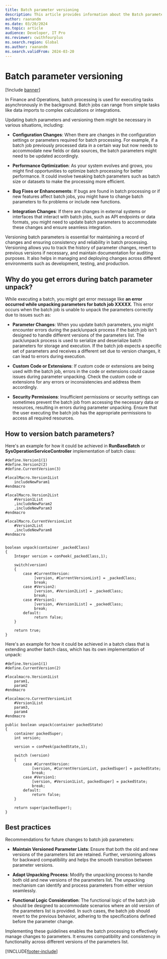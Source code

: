 ```yaml
---
title: Batch parameter versioning
description: This article provides information about the Batch parameter versioning and explains how you can use versioning to avoid issues related to pack/unpack.
author: raanandm
ms.date: 03/20/2024
ms.topic: article
audience: Developer, IT Pro
ms.reviewer: cwithfourplus
ms.search.region: Global
ms.author: raanandm
ms.search.validFrom: 2024-03-20
---
```


# Batch parameter versioning

[!include [banner](../includes/banner.md)]


In Finance and Operations, batch processing is used for executing tasks asynchronously in the background. Batch jobs can range from simple tasks like data imports to complex calculations or integrations.

Updating batch parameters and versioning them might be necessary in various situations, including:

- **Configuration Changes**: When there are changes in the configuration settings or parameters required for batch processing. For example, if a batch job previously processed data in a certain way but now needs to accommodate new fields or data sources, the batch parameters might need to be updated accordingly.

- **Performance Optimization**: As your system evolves and grows, you might find opportunities to optimize batch processing for better performance. It could involve tweaking batch parameters such as batch size or datasets to make the processing more efficient.

- **Bug Fixes or Enhancements**: If bugs are found in batch processing or if new features affect batch jobs, you might have to change batch parameters to fix problems or include new functions.

- **Integration Changes**: If there are changes in external systems or interfaces that interact with batch jobs, such as API endpoints or data formats, you might need to update batch parameters to accommodate these changes and ensure seamless integration.

Versioning batch parameters is essential for maintaining a record of changes and ensuring consistency and reliability in batch processing. Versioning allows you to track the history of parameter changes, revert to previous versions if necessary, and maintain documentation for auditing purposes. It also helps in managing and deploying changes across different environments such as development, testing, and production. 

## Why do you get errors during batch parameter unpack?

While executing a batch, you might get error message like **an error occurred while unpacking parameters for batch job XXXXX**. This error occurs when the batch job is unable to unpack the parameters correctly due to issues such as:

- **Parameter Changes**: When you update batch parameters, you might encounter errors during the pack/unpack process if the batch job isn't designed to handle different versions of the parameters list. The pack/unpack process is used to serialize and deserialize batch parameters for storage and execution. If the batch job expects a specific set of parameters and receives a different set due to version changes, it can lead to errors during execution.

- **Custom Code or Extensions**: If custom code or extensions are being used with the batch job, errors in the code or extensions could cause issues during parameter unpacking. Check the custom code or extensions for any errors or inconsistencies and address them accordingly.

- **Security Permissions**: Insufficient permissions or security settings can sometimes prevent the batch job from accessing the necessary data or resources, resulting in errors during parameter unpacking. Ensure that the user executing the batch job has the appropriate permissions to access all required resources.

## How to version batch parameters?

Here's an example for how it could be achieved in **RunBaseBatch** or **SysOperationServiceController** implementation of batch class:

```X++
#define.Version1(1)
#define.Version2(2)
#define.CurrentVersion(3)

#localMacro.Version1List
    includeNewParam1
#endmacro

#localMacro.Version2List
    #Version1List
    ,includeNewParam2
    ,includeNewParam3
#endmacro

#localMacro.CurrentVersionList
    #Version2List
    ,includeNewParam8
#endmacro


boolean unpack(container _packedClass)
{
    Integer version = conPeek(_packedClass,1); 

    switch(version)
    {
        case #CurrentVersion:
             [version, #CurrentVersionList] = _packedClass;
             break;
        case #Version2:
             [version, #Version2List] = _packedClass;
             break;
        case #Version1:
             [version, #Version1List] = _packedClass;
             break; 
        default:
             return false;
    }

    return true;
}
```

Here's an example for how it could be achieved in a batch class that is extending another batch class, which has its own implementation of unpack:

```X++
#define.Version1(1)
#define.CurrentVersion(2)

#localmacro.Version1List
    param1,
    param2
#endmacro

#localmacro.CurrentVersionList
    #Version1List
    param3,
    param4
#endmacro

public boolean unpack(container packedState)
{
    container packedSuper;
    int version;

    version = conPeek(packedState,1);

    switch (version)
    {
        case #CurrentVersion:
            [version, #CurrentVersionList, packedSuper] = packedState;
            break;
        case #Version1:
            [version, #Version1List, packedSuper] = packedState;
            break;
        default:
            return false;
    }

    return super(packedSuper);
}
```

## Best practices

Recommendations for future changes to batch job parameters:

- **Maintain Versioned Parameter Lists**: Ensure that both the old and new versions of the parameters list are retained. Further, versioning allows for backward compatibility and helps the smooth transition between parameter versions.

- **Adapt Unpacking Process**: Modify the unpacking process to handle both old and new versions of the parameters list. The unpacking mechanism can identify and process parameters from either version seamlessly.

- **Functional Logic Consideration**: The functional logic of the batch job should be designed to accommodate scenarios where an old version of the parameters list is provided. In such cases, the batch job should revert to the previous behavior, adhering to the specifications defined before the parameter change.

Implementing these guidelines enables the batch processing to effectively manage changes to parameters. It ensures compatibility and consistency in functionality across different versions of the parameters list.

[!INCLUDE[footer-include](../../../includes/footer-banner.md)]
